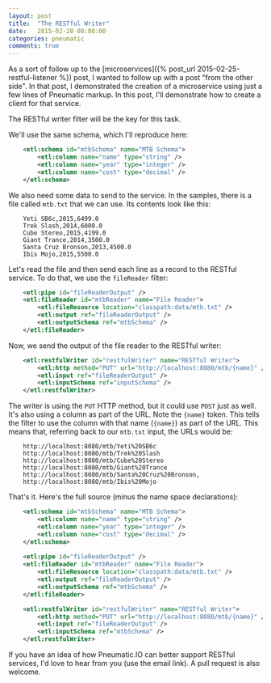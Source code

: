 ```yaml
---
layout: post
title:  "The RESTful Writer"
date:   2015-02-28 08:00:00
categories: pneumatic
comments: true
---
```


As a sort of follow up to the [microservices]({% post_url 2015-02-25-restful-listener %}) post, I wanted to follow up with a post "from the other side". In that post, I demonstrated the creation of a microservice using just a few lines of Pneumatic markup. In this post, I'll demonstrate how to create a client for that service.

The RESTful writer filter will be the key for this task.

We'll use the same schema, which I'll reproduce here:

```XML
	<etl:schema id="mtbSchema" name="MTB Schema">
		<etl:column name="name" type="string" />
		<etl:column name="year" type="integer" />
		<etl:column name="cost" type="decimal" />
	</etl:schema>
```

We also need some data to send to the service. In the samples, there is a file called `mtb.txt` that we can use. Its contents look like this:

```text
	Yeti SB6c,2015,6499.0
	Trek Slash,2014,6000.0
	Cube Stereo,2015,4199.0
	Giant Trance,2014,3500.0
	Santa Cruz Bronson,2013,4500.0
	Ibis Mojo,2015,5500.0
```

Let's read the file and then send each line as a record to the RESTful service. To do that, we use the `fileReader` filter:

```XML
	<etl:pipe id="fileReaderOutput" />
	<etl:fileReader id="mtbReader" name="File Reader">
		<etl:fileResource location="classpath:data/mtb.txt" />
		<etl:output ref="fileReaderOutput" />
		<etl:outputSchema ref="mtbSchema" />
	</etl:fileReader>
```

Now, we send the output of the file reader to the RESTful writer:

```XML
	<etl:restfulWriter id="restfulWriter" name="RESTful Writer">
		<etl:http method="PUT" url="http://localhost:8080/mtb/{name}" />
		<etl:input ref="fileReaderOutput" />
		<etl:inputSchema ref="inputSchema" />
	</etl:restfulWriter>
```

The writer is using the `PUT` HTTP method, but it could use `POST` just as well. It's also using a column as part of the URL. Note the `{name}` token. This tells the filter to use the column with that name (`{name}`) as part of the URL. This means that, referring back to our `mtb.txt` input, the URLs would be:

```
	http://localhost:8080/mtb/Yeti%20SB6c
	http://localhost:8080/mtb/Trek%20Slash
	http://localhost:8080/mtb/Cube%20Stereo
	http://localhost:8080/mtb/Giant%20Trance
	http://localhost:8080/mtb/Santa%20Cruz%20Bronson,
	http://localhost:8080/mtb/Ibis%20Mojo
```

That's it. Here's the full source (minus the name space declarations):

```XML
	<etl:schema id="mtbSchema" name="MTB Schema">
		<etl:column name="name" type="string" />
		<etl:column name="year" type="integer" />
		<etl:column name="cost" type="decimal" />
	</etl:schema>
	
	<etl:pipe id="fileReaderOutput" />
	<etl:fileReader id="mtbReader" name="File Reader">
		<etl:fileResource location="classpath:data/mtb.txt" />
		<etl:output ref="fileReaderOutput" />
		<etl:outputSchema ref="mtbSchema" />
	</etl:fileReader>

	<etl:restfulWriter id="restfulWriter" name="RESTful Writer">
		<etl:http method="PUT" url="http://localhost:8080/mtb/{name}" />
		<etl:input ref="fileReaderOutput" />
		<etl:inputSchema ref="mtbSchema" />
	</etl:restfulWriter>
```

If you have an idea of how Pneumatic.IO can better support RESTful services, I'd love to hear from you (use the email link). A pull request is also welcome.